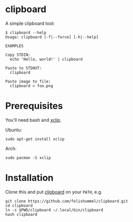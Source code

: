 # clipboard
A simple clipboard tool:
```
$ clipboard --help
Usage: clipboard [-f|--force] [-h|--help]

EXAMPLES

Copy STDIN:
  echo 'Hello, world!' | clipboard

Paste to STDOUT:
  clipboard

Paste image to file:
  clipboard > foo.png
```


# Prerequisites
You'll need bash and [xclip](https://sourceforge.net/projects/xclip/).

Ubuntu:
```
sudo apt-get install xclip
```

Arch:
```
sudo pacman -S xclip
```


# Installation
Clone this and put [clipboard](clipboard) on your `PATH`, e.g.
```
git clone https://github.com/felixhummel/clipboard.git
cd clipboard
ln -s $PWD/clipboard ~/.local/bin/clipboard
hash clipboard
```
